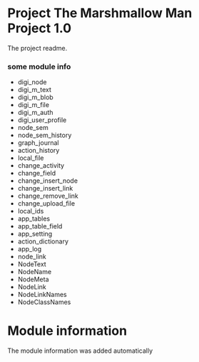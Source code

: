 
# Project The Marshmallow Man Project 1.0

The project readme.


### some module info
 - digi_node
 - digi_m_text
 - digi_m_blob
 - digi_m_file
 - digi_m_auth
 - digi_user_profile
 - node_sem
 - node_sem_history
 - graph_journal
 - action_history
 - local_file
 - change_activity
 - change_field
 - change_insert_node
 - change_insert_link
 - change_remove_link
 - change_upload_file
 - local_ids
 - app_tables
 - app_table_field
 - app_setting
 - action_dictionary
 - app_log
 - node_link
 - NodeText
 - NodeName
 - NodeMeta
 - NodeLink
 - NodeLinkNames
 - NodeClassNames
# Module information 

The module information was added automatically
